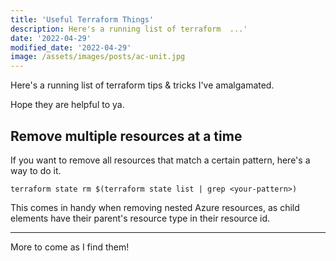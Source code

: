 ```yaml
---
title: 'Useful Terraform Things'
description: Here's a running list of terraform  ...'
date: '2022-04-29'
modified_date: '2022-04-29'
image: /assets/images/posts/ac-unit.jpg
---
```


Here's a running list of terraform tips & tricks I've amalgamated. 

Hope they are helpful to ya.

## Remove multiple resources at a time

If you want to remove all resources that match a certain pattern, here's a way to do it.

```hcl
terraform state rm $(terraform state list | grep <your-pattern>)
```

This comes in handy when removing nested Azure resources, as child elements have their parent's resource type in their resource id.

------

More to come as I find them!